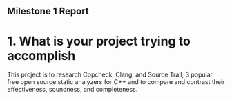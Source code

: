 ## Milestone 1 Report

# 1. What is your project trying to accomplish
This project is to research Cppcheck, Clang, and Source Trail, 3 popular free open source static analyzers for C++ and to compare and contrast their effectiveness, soundness, and completeness. 

